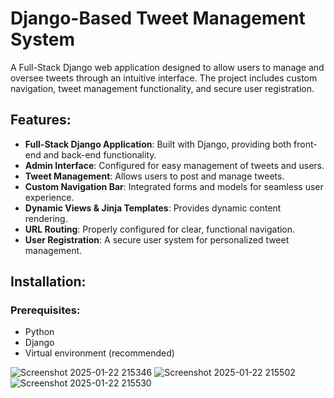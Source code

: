 # Django-Based Tweet Management System

A Full-Stack Django web application designed to allow users to manage and oversee tweets through an intuitive interface. The project includes custom navigation, tweet management functionality, and secure user registration.

## Features:
- **Full-Stack Django Application**: Built with Django, providing both front-end and back-end functionality.
- **Admin Interface**: Configured for easy management of tweets and users.
- **Tweet Management**: Allows users to post and manage tweets.
- **Custom Navigation Bar**: Integrated forms and models for seamless user experience.
- **Dynamic Views & Jinja Templates**: Provides dynamic content rendering.
- **URL Routing**: Properly configured for clear, functional navigation.
- **User Registration**: A secure user system for personalized tweet management.

## Installation:

### Prerequisites:
- Python 
- Django
- Virtual environment (recommended)

![Screenshot 2025-01-22 215346](https://github.com/user-attachments/assets/b3b4742b-d3a7-4548-8959-f7d0c9cef3ed)
![Screenshot 2025-01-22 215502](https://github.com/user-attachments/assets/de909158-3203-4ed9-96ac-e0154095adcf)
![Screenshot 2025-01-22 215530](https://github.com/user-attachments/assets/93fbe8de-cb70-4494-a309-ddb5faa2f93e)
